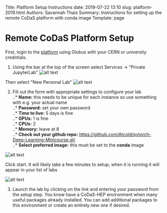 Title: Platform Setup Instructions date: 2019-07-22 13:10 slug: platform-2019.html Authors: Savannah Thais Summary: Instructions for setting up the remote CoDaS platform with conda image Template: page

# Remote CoDaS Platform Setup

First, login to the [platform](https://ml-front.nautilus.optiputer.net) using Globus with your CERN or university credntials.

1. Using the bar at the top of the screen select Services -> “Private JupyterLab”
![alt text]({filename}/images/setup_1.png)

Then select "New Personal Lab"
![alt text]({filename}/images/setup_2.png)

2. Fill out the form with appropriate settings to configure your lab  
..* **Name:** this needs to be unique for each instance so use something with e.g. your actual name  
..* **Password:** set your own password  
..* **Time to live:** 5 days is fine  
..* **GPUs:** 1 is fine  
..* **CPUs:** 2  
..* **Memory:** leave at 8  
..* **Check out your github repo:** https://github.com/Atcold/pytorch-Deep-Learning-Minicourse.git  
..* **Select preferred image:** this must be set to the **conda** image  

![alt text]({filename}/images/setup_3.png)

Click start. It will likely take a few minutes to setup; when it is running it will appear in your list of labs

![alt text]({filename}/images/setup_4.png)

3. Launch the lab by clicking on the link and entering your password from the setup step. You know have a CoDaS-HEP environment when many useful packages already installed. You can add additional packages to this environment or create an entirely new one if desired.